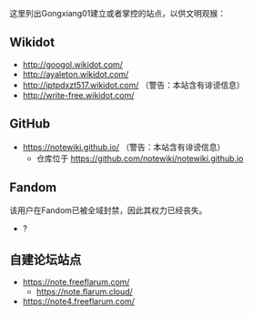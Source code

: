 这里列出Gongxiang01建立或者掌控的站点，以供文明观猴：

## Wikidot
- http://googol.wikidot.com/
- http://ayaleton.wikidot.com/
- http://jptpdxzt517.wikidot.com/ （警告：本站含有诽谤信息）
- http://write-free.wikidot.com/

## GitHub
- https://notewiki.github.io/ （警告：本站含有诽谤信息）
  - 仓库位于 https://github.com/notewiki/notewiki.github.io

## Fandom
该用户在Fandom已被全域封禁，因此其权力已经丧失。
- ?

## 自建论坛站点
- https://note.freeflarum.com/
  - https://note.flarum.cloud/
- https://note4.freeflarum.com/
